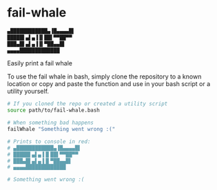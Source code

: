# fail-whale
```bash
▄████████████▄▐█▄▄▄▄█▌
█████▌▄▌▄▐▐▌██▌▀▀██▀▀
███▄█▌▄▌▄▐▐▌▀██▄▄█▌
▄▄▄▄█████████████
```

Easily print a fail whale

To use the fail whale in bash, simply clone the repository to a known location or copy and paste the function and use in your bash script or a utility yourself.

```bash
# If you cloned the repo or created a utility script
source path/to/fail-whale.bash

# When something bad happens
failWhale "Something went wrong :("

# Prints to console in red:
# ▄████████████▄▐█▄▄▄▄█▌
# █████▌▄▌▄▐▐▌██▌▀▀██▀▀
# ███▄█▌▄▌▄▐▐▌▀██▄▄█▌
# ▄▄▄▄█████████████

# Something went wrong :(
```